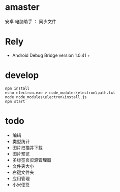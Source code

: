 # amaster
安卓 电脑助手 ： 同步文件


# Rely 
+ Android Debug Bridge version 1.0.41 + 

# develop 
```
npm install
echo electron.exe > node_modules\electron\path.txt
node node_modules\electron\install.js
npm start
```


# todo
+ 编辑
+ 类型统计
+ 图片扫描并下载
+ 图片预览
+ 多标签页资源管理器
+ 文件夹大小
+ 右键文件夹
+ 应用管理
+ 小米便签

